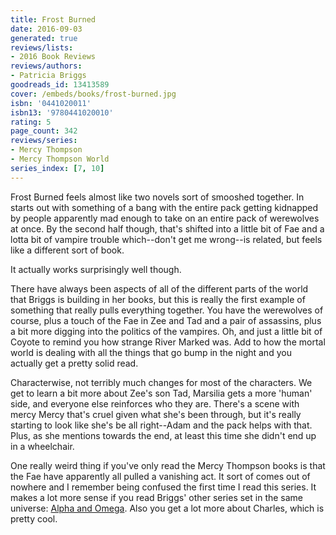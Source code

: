 ```yaml
---
title: Frost Burned
date: 2016-09-03
generated: true
reviews/lists:
- 2016 Book Reviews
reviews/authors:
- Patricia Briggs
goodreads_id: 13413589
cover: /embeds/books/frost-burned.jpg
isbn: '0441020011'
isbn13: '9780441020010'
rating: 5
page_count: 342
reviews/series:
- Mercy Thompson
- Mercy Thompson World
series_index: [7, 10]
---
```

Frost Burned feels almost like two novels sort of smooshed together. In starts out with something of a bang with the entire pack getting kidnapped by people apparently mad enough to take on an entire pack of werewolves at once. By the second half though, that's shifted into a little bit of Fae and a lotta bit of vampire trouble which--don't get me wrong--is related, but feels like a different sort of book.  

It actually works surprisingly well though.  

<!--more-->

There have always been aspects of all of the different parts of the world that Briggs is building in her books, but this is really the first example of something that really pulls everything together. You have the werewolves of course, plus a touch of the Fae in Zee and Tad and a pair of assassins, plus a bit more digging into the politics of the vampires. Oh, and just a little bit of Coyote to remind you how strange River Marked was. Add to how the mortal world is dealing with all the things that go bump in the night and you actually get a pretty solid read.  

Characterwise, not terribly much changes for most of the characters. We get to learn a bit more about Zee's son Tad, Marsilia gets a more 'human' side, and everyone else reinforces who they are. There's a scene with mercy Mercy that's cruel given what she's been through, but it's really starting to look like she's be all right--Adam and the pack helps with that. Plus, as she mentions towards the end, at least this time she didn't end up in a wheelchair.  

One really weird thing if you've only read the Mercy Thompson books is that the Fae have apparently all pulled a vanishing act. It sort of comes out of nowhere and I remember being confused the first time I read this series. It makes a lot more sense if you read Briggs' other series set in the same universe: [Alpha and Omega](https://www.goodreads.com/series/45135-alpha-omega). Also you get a lot more about Charles, which is pretty cool.